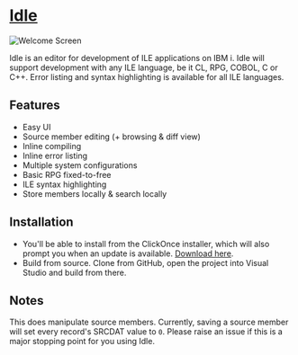 # [Idle](http://worksofbarry.com/idle/)

![Welcome Screen](https://i.imgur.com/oIzFcDD.png)

Idle is an editor for development of ILE applications on IBM i. Idle will support development with any ILE language, be it CL, RPG, COBOL, C or C++. Error listing and syntax highlighting is available for all ILE languages.

## Features

* Easy UI
* Source member editing (+ browsing & diff view)
* Inline compiling
* Inline error listing
* Multiple system configurations
* Basic RPG fixed-to-free
* ILE syntax highlighting
* Store members locally & search locally

## Installation

* You'll be able to install from the ClickOnce installer, which will also prompt you when an update is available. [Download here](http://worksofbarry.com/idle/installer/setup.exe).
* Build from source. Clone from GitHub, open the project into Visual Studio and build from there.

## Notes

This does manipulate source members. Currently, saving a source member will set every record's SRCDAT value to `0`. Please raise an issue if this is a major stopping point for you using Idle.